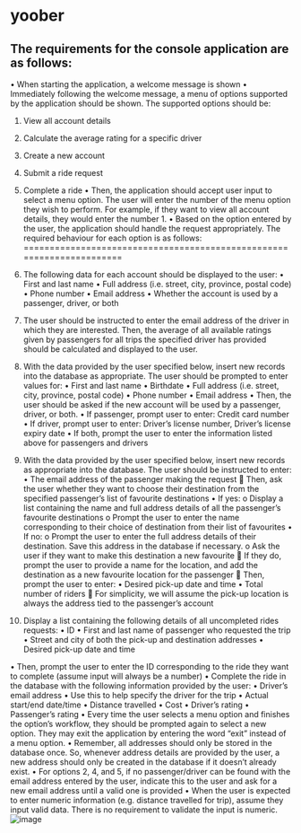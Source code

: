 # yoober

## The requirements for the console application are as follows:
•	When starting the application, a welcome message is shown
•	Immediately following the welcome message, a menu of options supported by the application should be shown. The supported options should be:
1.	View all account details
2.	Calculate the average rating for a specific driver
3.	Create a new account
4.	Submit a ride request
5.	Complete a ride
•	Then, the application should accept user input to select a menu option. The user will enter the number of the menu option they wish to perform. For example, if they want to view all account details, they would enter the number 1.
•	Based on the option entered by the user, the application should handle the request appropriately. The required behaviour for each option is as follows:
======================================================================
1.	The following data for each account should be displayed to the user:
• First and last name
•	Full address (i.e. street, city, province, postal code)
•	Phone number
•	Email address
•	Whether the account is used by a passenger, driver, or both

2.	The user should be instructed to enter the email address of the driver in which they are interested. Then, the average of all available ratings given by passengers for all trips the specified driver has provided should be calculated and displayed to the user.

3.	With the data provided by the user specified below, insert new records into the database as appropriate. The user should be prompted to enter values for:
•	First and last name
•	Birthdate
•	Full address (i.e. street, city, province, postal code)
•	Phone number
•	Email address
•	Then, the user should be asked if the new account will be used by a passenger, driver, or both.
•	If passenger, prompt user to enter:	Credit card number
•	If driver, prompt user to enter:	Driver’s license number,	Driver’s license expiry date
•	If both, prompt the user to enter the information listed above for passengers and drivers
4.	With the data provided by the user specified below, insert new records as appropriate into the database. The user should be instructed to enter:
•	The email address of the passenger making the request
	Then, ask the user whether they want to choose their destination from the specified passenger’s list of favourite destinations
•	If yes:
o	Display a list containing the name and full address details of all the passenger’s favourite destinations
o	Prompt the user to enter the name corresponding to their choice of destination from their list of favourites 
•	If no:
o	Prompt the user to enter the full address details of their destination. Save this address in the database if necessary.
o	Ask the user if they want to make this destination a new favourite
	If they do, prompt the user to provide a name for the location, and add the destination as a new favourite location for the passenger
	Then, prompt the user to enter:
•	Desired pick-up date and time
•	Total number of riders
	For simplicity, we will assume the pick-up location is always the address tied to the passenger’s account
5.	Display a list containing the following details of all uncompleted rides requests:
•	ID
•	First and last name of passenger who requested the trip
•	Street and city of both the pick-up and destination addresses
•	Desired pick-up date and time

•	Then, prompt the user to enter the ID corresponding to the ride they want to complete (assume input will always be a number)
•	Complete the ride in the database with the following information provided by the user:
•	Driver’s email address
•	Use this to help specify the driver for the trip
•	Actual start/end date/time
•	Distance travelled
•	Cost
•	Driver’s rating
•	Passenger’s rating
•	Every time the user selects a menu option and finishes the option’s workflow, they should be prompted again to select a new option. They may exit the application by entering the word “exit” instead of a menu option.
•	Remember, all addresses should only be stored in the database once. So, whenever address details are provided by the user, a new address should only be created in the database if it doesn’t already exist.
•	For options 2, 4, and 5, if no passenger/driver can be found with the email address entered by the user, indicate this to the user and ask for a new email address until a valid one is provided
•	When the user is expected to enter numeric information (e.g. distance travelled for trip), assume they input valid data. There is no requirement to validate the input is numeric.
![image](https://github.com/rameshabeysekara/yoober/assets/90224141/7b330457-07b1-4f18-94f7-591ee70a4cdd)
